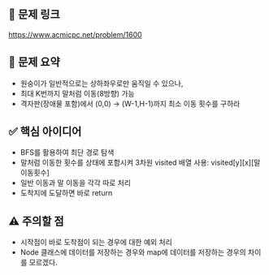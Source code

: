 ## 🔗 문제 링크

https://www.acmicpc.net/problem/1600

## 📌 문제 요약
 - 원숭이가 일반적으로는 상하좌우로만 움직일 수 있으나,
 - 최대 K번까지 말처럼 이동(8방향) 가능
 - 격자판(장애물 포함)에서 (0,0) → (W-1,H-1)까지 최소 이동 횟수를 구하라

## ✅ 핵심 아이디어
 - BFS를 활용하여 최단 경로 탐색
 - 말처럼 이동한 횟수를 상태에 포함시켜 3차원 visited 배열 사용: visited[y][x][말이동횟수]
 - 일반 이동과 말 이동을 각각 따로 처리
 - 도착지에 도달하면 바로 return

## ⚠️ 주의할 점
 - 시작점이 바로 도착점이 되는 경우에 대한 예외 처리
 - Node 클래스에 데이터를 저장하는 경우와 map에 데이터를 저장하는 경우의 차이를 모르겠다.